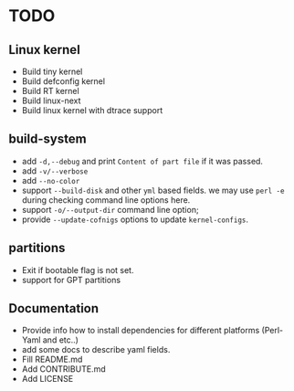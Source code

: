 # TODO

## Linux kernel

  * Build tiny kernel
  * Build defconfig kernel
  * Build RT kernel
  * Build linux-next
  * Build linux kernel with dtrace support

## build-system

  * add `-d,--debug` and print `Content of part file` if it was passed.
  * add `-v/--verbose`
  * add `--no-color`
  * support `--build-disk` and other `yml` based fields.
we may use `perl -e` during checking command line options here.
  * support `-o/--output-dir` command line option;
  * provide `--update-cofnigs` options to update `kernel-configs`.

## partitions

  * Exit if bootable flag is not set.
  * support for GPT partitions

## Documentation

  * Provide info how to install dependencies for different platforms (Perl-Yaml and etc..)
  * add some docs to describe yaml fields.
  * Fill README.md
  * Add CONTRIBUTE.md
  * Add LICENSE
